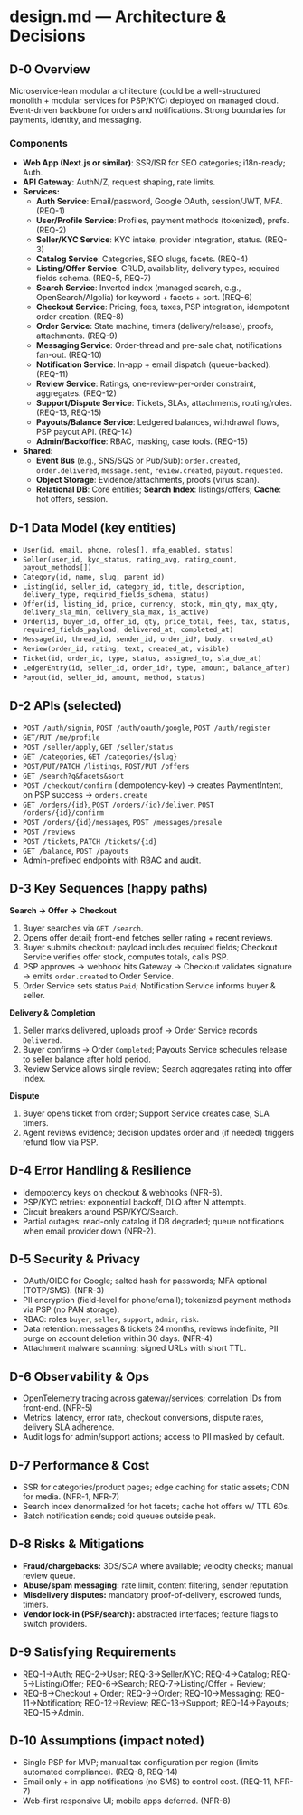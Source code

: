 # design.md — Architecture & Decisions

## D-0 Overview
Microservice-lean modular architecture (could be a well-structured monolith + modular services for PSP/KYC) deployed on managed cloud. Event-driven backbone for orders and notifications. Strong boundaries for payments, identity, and messaging.

### Components
- **Web App (Next.js or similar)**: SSR/ISR for SEO categories; i18n-ready; Auth.
- **API Gateway**: AuthN/Z, request shaping, rate limits.
- **Services:**
  - **Auth Service**: Email/password, Google OAuth, session/JWT, MFA. (REQ-1)
  - **User/Profile Service**: Profiles, payment methods (tokenized), prefs. (REQ-2)
  - **Seller/KYC Service**: KYC intake, provider integration, status. (REQ-3)
  - **Catalog Service**: Categories, SEO slugs, facets. (REQ-4)
  - **Listing/Offer Service**: CRUD, availability, delivery types, required fields schema. (REQ-5, REQ-7)
  - **Search Service**: Inverted index (managed search, e.g., OpenSearch/Algolia) for keyword + facets + sort. (REQ-6)
  - **Checkout Service**: Pricing, fees, taxes, PSP integration, idempotent order creation. (REQ-8)
  - **Order Service**: State machine, timers (delivery/release), proofs, attachments. (REQ-9)
  - **Messaging Service**: Order-thread and pre-sale chat, notifications fan-out. (REQ-10)
  - **Notification Service**: In-app + email dispatch (queue-backed). (REQ-11)
  - **Review Service**: Ratings, one-review-per-order constraint, aggregates. (REQ-12)
  - **Support/Dispute Service**: Tickets, SLAs, attachments, routing/roles. (REQ-13, REQ-15)
  - **Payouts/Balance Service**: Ledgered balances, withdrawal flows, PSP payout API. (REQ-14)
  - **Admin/Backoffice**: RBAC, masking, case tools. (REQ-15)
- **Shared:**
  - **Event Bus** (e.g., SNS/SQS or Pub/Sub): `order.created`, `order.delivered`, `message.sent`, `review.created`, `payout.requested`.
  - **Object Storage**: Evidence/attachments, proofs (virus scan).
  - **Relational DB**: Core entities; **Search Index**: listings/offers; **Cache**: hot offers, session.

## D-1 Data Model (key entities)
- `User(id, email, phone, roles[], mfa_enabled, status)`
- `Seller(user_id, kyc_status, rating_avg, rating_count, payout_methods[])`
- `Category(id, name, slug, parent_id)`
- `Listing(id, seller_id, category_id, title, description, delivery_type, required_fields_schema, status)`
- `Offer(id, listing_id, price, currency, stock, min_qty, max_qty, delivery_sla_min, delivery_sla_max, is_active)`
- `Order(id, buyer_id, offer_id, qty, price_total, fees, tax, status, required_fields_payload, delivered_at, completed_at)`
- `Message(id, thread_id, sender_id, order_id?, body, created_at)`
- `Review(order_id, rating, text, created_at, visible)`
- `Ticket(id, order_id, type, status, assigned_to, sla_due_at)`
- `LedgerEntry(id, seller_id, order_id?, type, amount, balance_after)`
- `Payout(id, seller_id, amount, method, status)`

## D-2 APIs (selected)
- `POST /auth/signin`, `POST /auth/oauth/google`, `POST /auth/register`
- `GET/PUT /me/profile`
- `POST /seller/apply`, `GET /seller/status`
- `GET /categories`, `GET /categories/{slug}`
- `POST/PUT/PATCH /listings`, `POST/PUT /offers`
- `GET /search?q&facets&sort`
- `POST /checkout/confirm` (idempotency-key) → creates PaymentIntent, on PSP success → `orders.create`
- `GET /orders/{id}`, `POST /orders/{id}/deliver`, `POST /orders/{id}/confirm`
- `POST /orders/{id}/messages`, `POST /messages/presale`
- `POST /reviews`
- `POST /tickets`, `PATCH /tickets/{id}`
- `GET /balance`, `POST /payouts`
- Admin-prefixed endpoints with RBAC and audit.

## D-3 Key Sequences (happy paths)
**Search → Offer → Checkout**
1. Buyer searches via `GET /search`.
2. Opens offer detail; front-end fetches seller rating + recent reviews.
3. Buyer submits checkout: payload includes required fields; Checkout Service verifies offer stock, computes totals, calls PSP.
4. PSP approves → webhook hits Gateway → Checkout validates signature → emits `order.created` to Order Service.
5. Order Service sets status `Paid`; Notification Service informs buyer & seller.

**Delivery & Completion**
1. Seller marks delivered, uploads proof → Order Service records `Delivered`.
2. Buyer confirms → Order `Completed`; Payouts Service schedules release to seller balance after hold period.
3. Review Service allows single review; Search aggregates rating into offer index.

**Dispute**
1. Buyer opens ticket from order; Support Service creates case, SLA timers.
2. Agent reviews evidence; decision updates order and (if needed) triggers refund flow via PSP.

## D-4 Error Handling & Resilience
- Idempotency keys on checkout & webhooks (NFR-6).
- PSP/KYC retries: exponential backoff, DLQ after N attempts.
- Circuit breakers around PSP/KYC/Search.
- Partial outages: read-only catalog if DB degraded; queue notifications when email provider down (NFR-2).

## D-5 Security & Privacy
- OAuth/OIDC for Google; salted hash for passwords; MFA optional (TOTP/SMS). (NFR-3)
- PII encryption (field-level for phone/email); tokenized payment methods via PSP (no PAN storage).
- RBAC: roles `buyer`, `seller`, `support`, `admin`, `risk`.
- Data retention: messages & tickets 24 months, reviews indefinite, PII purge on account deletion within 30 days. (NFR-4)
- Attachment malware scanning; signed URLs with short TTL.

## D-6 Observability & Ops
- OpenTelemetry tracing across gateway/services; correlation IDs from front-end. (NFR-5)
- Metrics: latency, error rate, checkout conversions, dispute rates, delivery SLA adherence.
- Audit logs for admin/support actions; access to PII masked by default.

## D-7 Performance & Cost
- SSR for categories/product pages; edge caching for static assets; CDN for media. (NFR-1, NFR-7)
- Search index denormalized for hot facets; cache hot offers w/ TTL 60s.
- Batch notification sends; cold queues outside peak.

## D-8 Risks & Mitigations
- **Fraud/chargebacks:** 3DS/SCA where available; velocity checks; manual review queue.
- **Abuse/spam messaging:** rate limit, content filtering, sender reputation.
- **Misdelivery disputes:** mandatory proof-of-delivery, escrowed funds, timers.
- **Vendor lock-in (PSP/search):** abstracted interfaces; feature flags to switch providers.

## D-9 Satisfying Requirements
- REQ-1→Auth; REQ-2→User; REQ-3→Seller/KYC; REQ-4→Catalog; REQ-5→Listing/Offer; REQ-6→Search; REQ-7→Listing/Offer + Review;
- REQ-8→Checkout + Order; REQ-9→Order; REQ-10→Messaging; REQ-11→Notification; REQ-12→Review; REQ-13→Support; REQ-14→Payouts; REQ-15→Admin.

## D-10 Assumptions (impact noted)
- Single PSP for MVP; manual tax configuration per region (limits automated compliance). (REQ-8, REQ-14)
- Email only + in-app notifications (no SMS) to control cost. (REQ-11, NFR-7)
- Web-first responsive UI; mobile apps deferred. (NFR-8)
